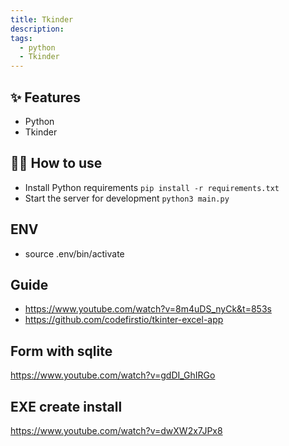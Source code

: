 ```yaml
---
title: Tkinder
description: 
tags:
  - python
  - Tkinder
---
```


## ✨ Features

- Python
- Tkinder

## 💁‍♀️ How to use

- Install Python requirements `pip install -r requirements.txt`
- Start the server for development `python3 main.py`


##  ENV
- source .env/bin/activate


## Guide

- https://www.youtube.com/watch?v=8m4uDS_nyCk&t=853s
- https://github.com/codefirstio/tkinter-excel-app


## Form with sqlite 
https://www.youtube.com/watch?v=gdDI_GhIRGo

## EXE create install
https://www.youtube.com/watch?v=dwXW2x7JPx8
